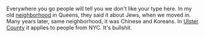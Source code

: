 Everywhere you go people will tell you we don't like your type here. In my old <a href="https://en.wikipedia.org/wiki/Flushing,_Queens">neighborhood</a> in Queens, they said it about Jews, when we moved in. Many years later, same neighborhood, it was Chinese and Koreans. In <a href="https://en.wikipedia.org/wiki/Ulster_County,_New_York">Ulster County</a> it applies to people from NYC. It's bullshit.
